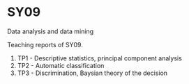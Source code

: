 # SY09
Data analysis and data mining

Teaching reports of SY09.

1. TP1 - Descriptive statistics, principal component analysis
2. TP2 - Automatic classification
3. TP3 - Discrimination, Baysian theory of the decision
